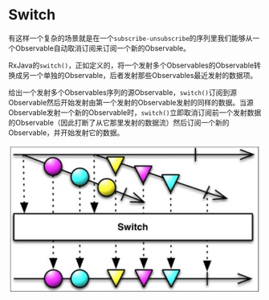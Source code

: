 # Switch

有这样一个复杂的场景就是在一个`subscribe-unsubscribe`的序列里我们能够从一个Observable自动取消订阅来订阅一个新的Observable。

RxJava的`switch()`，正如定义的，将一个发射多个Observables的Observable转换成另一个单独的Observable，后者发射那些Observables最近发射的数据项。

给出一个发射多个Observables序列的源Observable，`switch()`订阅到源Observable然后开始发射由第一个发射的Observable发射的同样的数据。当源Observable发射一个新的Observable时，`switch()`立即取消订阅前一个发射数据的Observable（因此打断了从它那里发射的数据流）然后订阅一个新的Observable，并开始发射它的数据。

![](chapter6_12.png)

